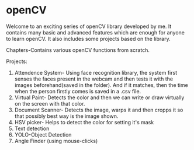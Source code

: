 # openCV
Welcome to an exciting series of openCV library developed by me.
It contains many basic and advanced features which are enough for anyone to learn openCV.
It also includes some projects based on the library.

Chapters-Contains various openCV functions from scratch.

Projects:
  1. Attendence System- Using face recognition library, the system first senses the faces present in the webcam and then tests it with the      images beforehand(saved in the folder). And if it matches, then the time when the person firstly comes is saved in a .csv file.
  2. Virtual Paint- Detects the color and then we can write or draw virtually on the screen with that color.
  3. Document Scanner- Detects the image, warps it and then cropps it so that possibly best way is the image shown.
  4. HSV picker- Helps to detect the color for setting it's mask
  5. Text detection
  6. YOLO-Object Detection
  7. Angle Finder (using mouse-clicks)
  

